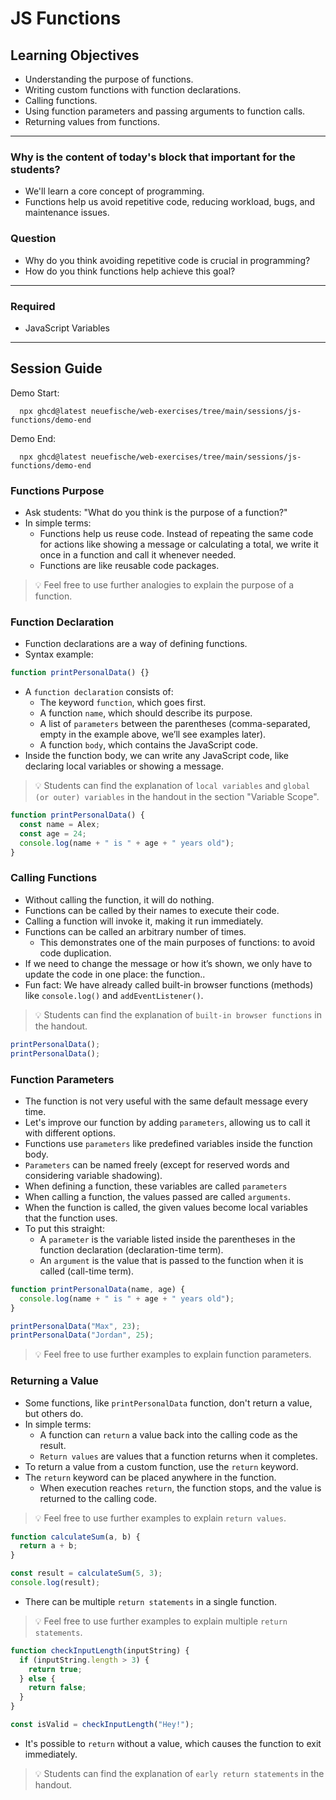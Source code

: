 # JS Functions

## Learning Objectives

- Understanding the purpose of functions.
- Writing custom functions with function declarations.
- Calling functions.
- Using function parameters and passing arguments to function calls.
- Returning values from functions.

---

### Why is the content of today's block that important for the students?

- We'll learn a core concept of programming.
- Functions help us avoid repetitive code, reducing workload, bugs, and maintenance issues.

### Question

- Why do you think avoiding repetitive code is crucial in programming?
- How do you think functions help achieve this goal?

---

### Required

- JavaScript Variables

---

## Session Guide

Demo Start:

```
  npx ghcd@latest neuefische/web-exercises/tree/main/sessions/js-functions/demo-end

```

Demo End:

```
  npx ghcd@latest neuefische/web-exercises/tree/main/sessions/js-functions/demo-end
```

### Functions Purpose

- Ask students: "What do you think is the purpose of a function?"
- In simple terms:
  - Functions help us reuse code. Instead of repeating the same code for actions like showing a message or calculating a total, we write it once in a function and call it whenever needed.
  - Functions are like reusable code packages.

> 💡 Feel free to use further analogies to explain the purpose of a function.

### Function Declaration

- Function declarations are a way of defining functions.
- Syntax example:

```js
function printPersonalData() {}
```

- A `function declaration` consists of:
  - The keyword `function`, which goes first.
  - A function `name`, which should describe its purpose.
  - A list of `parameters` between the parentheses (comma-separated, empty in the example above, we’ll see examples later).
  - A function `body`, which contains the JavaScript code.
- Inside the function body, we can write any JavaScript code, like declaring local variables or showing a message.

> 💡 Students can find the explanation of `local variables` and `global (or outer) variables` in the handout in the section "Variable Scope".

```js
function printPersonalData() {
  const name = Alex;
  const age = 24;
  console.log(name + " is " + age + " years old");
}
```

### Calling Functions

- Without calling the function, it will do nothing.
- Functions can be called by their names to execute their code.
- Calling a function will invoke it, making it run immediately.
- Functions can be called an arbitrary number of times.
  - This demonstrates one of the main purposes of functions: to avoid code duplication.
- If we need to change the message or how it’s shown, we only have to update the code in one place: the function..
- Fun fact: We have already called built-in browser functions (methods) like `console.log()` and `addEventListener()`.

> 💡 Students can find the explanation of `built-in browser functions` in the handout.

```js
printPersonalData();
printPersonalData();
```

### Function Parameters

- The function is not very useful with the same default message every time.
- Let's improve our function by adding `parameters`, allowing us to call it with different options.
- Functions use `parameters` like predefined variables inside the function body.
- `Parameters` can be named freely (except for reserved words and considering variable shadowing).
- When defining a function, these variables are called `parameters`
- When calling a function, the values passed are called `arguments`.
- When the function is called, the given values become local variables that the function uses.
- To put this straight:
  - A `parameter` is the variable listed inside the parentheses in the function declaration (declaration-time term).
  - An `argument` is the value that is passed to the function when it is called (call-time term).

```js
function printPersonalData(name, age) {
  console.log(name + " is " + age + " years old");
}

printPersonalData("Max", 23);
printPersonalData("Jordan", 25);
```

> 💡 Feel free to use further examples to explain function parameters.

### Returning a Value

- Some functions, like `printPersonalData` function, don't return a value, but others do.
- In simple terms:
  - A function can `return` a value back into the calling code as the result.
  - `Return values` are values that a function returns when it completes.
- To return a value from a custom function, use the `return` keyword.
- The `return` keyword can be placed anywhere in the function.
  - When execution reaches `return`, the function stops, and the value is returned to the calling code.

> 💡 Feel free to use further examples to explain `return values`.

```js
function calculateSum(a, b) {
  return a + b;
}

const result = calculateSum(5, 3);
console.log(result);
```

- There can be multiple `return statements` in a single function.

> 💡 Feel free to use further examples to explain multiple `return statements`.

```js
function checkInputLength(inputString) {
  if (inputString.length > 3) {
    return true;
  } else {
    return false;
  }
}

const isValid = checkInputLength("Hey!");
```

- It's possible to `return` without a value, which causes the function to exit immediately.

> 💡 Students can find the explanation of `early return statements` in the handout.
